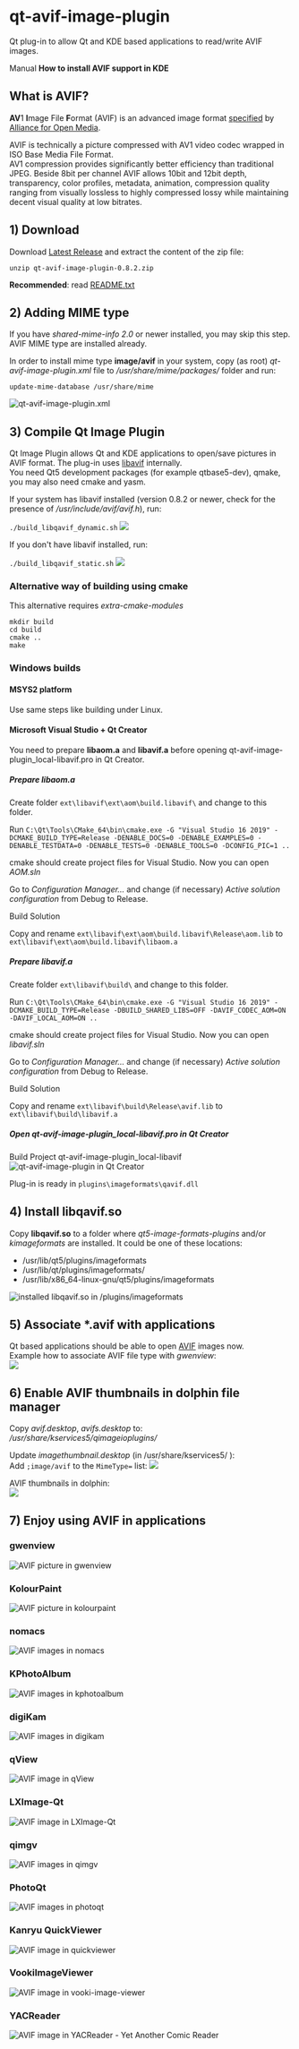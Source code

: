 # qt-avif-image-plugin
Qt plug-in to allow Qt and KDE based applications to read/write AVIF images.

Manual **How to install AVIF support in KDE**

## What is AVIF?

**AV**1 **I**mage File **F**ormat (AVIF) is an advanced image format [specified](https://aomediacodec.github.io/av1-avif/) by [Alliance for Open Media](https://aomedia.org/).

AVIF is technically a picture compressed with AV1 video codec wrapped in ISO Base Media File Format.  
AV1 compression provides significantly better efficiency than traditional JPEG. Beside 8bit per channel AVIF allows 10bit and 12bit depth, transparency, color profiles, metadata, animation, compression quality ranging from visually lossless to highly compressed lossy while maintaining decent visual quality at low bitrates.

## 1) Download

Download [Latest Release](https://github.com/novomesk/qt-avif-image-plugin/releases/latest) and extract the content of the zip file:

`unzip qt-avif-image-plugin-0.8.2.zip`

**Recommended**: read [README.txt](README.txt)

## 2) Adding MIME type

If you have _shared-mime-info 2.0_ or newer installed, you may skip this step. AVIF MIME type are installed already.

In order to install mime type **image/avif** in your system, copy (as root) _qt-avif-image-plugin.xml_ file to _/usr/share/mime/packages/_ folder and run:

`update-mime-database /usr/share/mime`

![qt-avif-image-plugin.xml](img/qt-avif-image-plugin_xml.png)

## 3) Compile Qt Image Plugin

Qt Image Plugin allows Qt and KDE applications to open/save pictures in AVIF format. The plug-in uses [libavif](https://github.com/AOMediaCodec/libavif/) internally.  
You need Qt5 development packages (for example qtbase5-dev), qmake, you may also need cmake and yasm.

If your system has libavif installed (version 0.8.2 or newer, check for the presence of _/usr/include/avif/avif.h_), run:

`./build_libqavif_dynamic.sh` 
![](img/build_libqavif_dynamic.png)

If you don't have libavif installed, run:

`./build_libqavif_static.sh` 
![](img/build_libqavif_static.png)

### Alternative way of building using cmake

This alternative requires *extra-cmake-modules*

```
mkdir build
cd build
cmake ..
make
```

### Windows builds

#### MSYS2 platform

Use same steps like building under Linux.

#### Microsoft Visual Studio + Qt Creator

You need to prepare **libaom.a** and **libavif.a** before opening qt-avif-image-plugin_local-libavif.pro in Qt Creator.

##### Prepare libaom.a

Create folder `ext\libavif\ext\aom\build.libavif\` and change to this folder.

Run `C:\Qt\Tools\CMake_64\bin\cmake.exe -G "Visual Studio 16 2019" -DCMAKE_BUILD_TYPE=Release -DENABLE_DOCS=0 -DENABLE_EXAMPLES=0 -DENABLE_TESTDATA=0 -DENABLE_TESTS=0 -DENABLE_TOOLS=0 -DCONFIG_PIC=1 ..`

cmake should create project files for Visual Studio. Now you can open *AOM.sln*

Go to *Configuration Manager...* and change (if necessary) *Active solution configuration* from Debug to Release.

Build Solution

Copy and rename `ext\libavif\ext\aom\build.libavif\Release\aom.lib` to `ext\libavif\ext\aom\build.libavif\libaom.a`

##### Prepare libavif.a

Create folder `ext\libavif\build\` and change to this folder.

Run `C:\Qt\Tools\CMake_64\bin\cmake.exe -G "Visual Studio 16 2019" -DCMAKE_BUILD_TYPE=Release -DBUILD_SHARED_LIBS=OFF -DAVIF_CODEC_AOM=ON -DAVIF_LOCAL_AOM=ON ..`

cmake should create project files for Visual Studio. Now you can open *libavif.sln*

Go to *Configuration Manager...* and change (if necessary) *Active solution configuration* from Debug to Release.

Build Solution

Copy and rename `ext\libavif\build\Release\avif.lib` to `ext\libavif\build\libavif.a`

##### Open qt-avif-image-plugin_local-libavif.pro in Qt Creator

Build Project qt-avif-image-plugin_local-libavif
![qt-avif-image-plugin in Qt Creator](img/qt_creator.png)

Plug-in is ready in `plugins\imageformats\qavif.dll`

## 4) Install libqavif.so

Copy **libqavif.so** to a folder where _qt5-image-formats-plugins_ and/or _kimageformats_ are installed. It could be one of these locations:

*   /usr/lib/qt5/plugins/imageformats
*   /usr/lib/qt/plugins/imageformats/
*   /usr/lib/x86_64-linux-gnu/qt5/plugins/imageformats

![installed libqavif.so in /plugins/imageformats](img/imageformats.png)

## 5) Associate *.avif with applications

Qt based applications should be able to open [AVIF](https://github.com/AOMediaCodec/av1-avif/tree/master/testFiles) images now.  
Example how to associate AVIF file type with _gwenview_:  
![](img/association.png)

## 6) Enable AVIF thumbnails in dolphin file manager

Copy _avif.desktop_, _avifs.desktop_ to:  
*/usr/share/kservices5/qimageioplugins/*

Update _imagethumbnail.desktop_ (in /usr/share/kservices5/ ):  
Add `;image/avif` to the `MimeType=` list:
![](img/imagethumbnail.png)

AVIF thumbnails in dolphin:  
![](img/app_dolphin.png)

## 7) Enjoy using AVIF in applications

### gwenview

![AVIF picture in gwenview](img/app_gwenview.png)

### KolourPaint

![AVIF picture in kolourpaint](img/app_kolourpaint.png)

### nomacs

![AVIF images in nomacs](img/app_nomacs.png)

### KPhotoAlbum

![AVIF images in kphotoalbum](img/app_kphotoalbum.png)

### digiKam

![AVIF images in digikam](img/app_digikam.png)

### qView

![AVIF image in qView](img/app_qview.png)

### LXImage-Qt

![AVIF image in LXImage-Qt](img/app_lximage-qt.png)

### qimgv

![AVIF images in qimgv](img/app_qimgv.png)

### PhotoQt

![AVIF images in photoqt](img/app_photoqt2.png)

### Kanryu QuickViewer

![AVIF image in quickviewer](img/app_kanryu_quickviewer.png)

### VookiImageViewer

![AVIF image in vooki-image-viewer](img/app_vooki-image-viewer.png)

### YACReader

![AVIF image in YACReader - Yet Another Comic Reader](img/app_yacreader.png)
